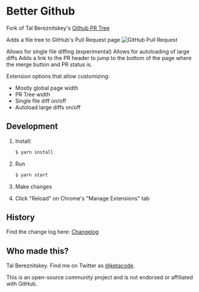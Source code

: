# Better Github

Fork of Tal Bereznitskey's [Github PR Tree](https://github.com/berzniz/github_pr_tree)

Adds a file tree to GitHub's Pull Request page
![GitHub Pull Request](assets/screenshot.png "GitHub Pull Request")

Allows for single file diffing (experimental)
Allows for autoloading of large diffs
Adds a link to the PR header to jump to the bottom of the page where the merge button and PR status is.

Extension options that allow customizing:
- Mostly global page width
- PR Tree width
- Single file diff on/off
- Autoload large diffs on/off

## Development

1. Install:
    ```bash
    $ yarn install
    ```

2. Run
    ```bash
    $ yarn start
    ```

3. Make changes

4. Click "Reload" on Chrome's "Manage Extensions" tab

## History

Find the change log here: [Changelog](https://github.com/berzniz/github_pr_tree/releases)

## Who made this?

Tal Bereznitskey. Find me on Twitter as [@ketacode](https://twitter.com/ketacode).

This is an open-source community project and is not endorsed or affiliated with GitHub.

